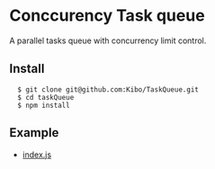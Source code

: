 # Conccurency Task queue

A parallel tasks queue with concurrency limit control.

## Install
```
  $ git clone git@github.com:Kibo/TaskQueue.git
  $ cd taskQueue
  $ npm install
```

## Example
* [index.js](index.js)

